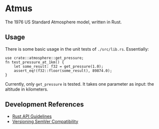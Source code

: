# Atmus
The 1976 US Standard Atmosphere model, written in Rust.

## Usage
There is some basic usage in the unit tests of `./src/lib.rs`. Essentially:  
```
use crate::atmosphere::get_pressure;
fn test_pressure_at_1km() {
	let some_result: f32 = get_pressure(1.0);
	assert_eq!(f32::floor(some_result), 89874.0);
}
```
Currently, only `get_pressure` is tested. It takes one parameter as input: the 
altitude in kilometers.

## Development References
- [Rust API Guidelines](https://rust-lang.github.io/api-guidelines/)
- [Versioning SemVer Compatibility](https://doc.rust-lang.org/cargo/reference/semver.html)

